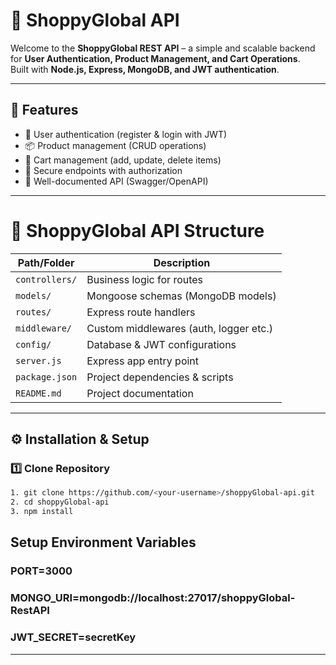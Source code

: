 # 🛒 ShoppyGlobal API

Welcome to the **ShoppyGlobal REST API** – a simple and scalable backend for **User Authentication, Product Management, and Cart Operations**.  
Built with **Node.js, Express, MongoDB, and JWT authentication**.

---

## 🚀 Features
- 👤 User authentication (register & login with JWT)
- 📦 Product management (CRUD operations)
- 🛒 Cart management (add, update, delete items)
- 🔐 Secure endpoints with authorization
- 📝 Well-documented API (Swagger/OpenAPI)

---

# 📂 ShoppyGlobal API Structure

| Path/Folder        | Description                           |
|---------------------|---------------------------------------|
| `controllers/`      | Business logic for routes             |
| `models/`           | Mongoose schemas (MongoDB models)     |
| `routes/`           | Express route handlers                |
| `middleware/`       | Custom middlewares (auth, logger etc.)|
| `config/`           | Database & JWT configurations         |
| `server.js`            | Express app entry point               |
| `package.json`      | Project dependencies & scripts        |
| `README.md`         | Project documentation                 |



---

## ⚙️ Installation & Setup

### 1️⃣ Clone Repository
```bash
1. git clone https://github.com/<your-username>/shoppyGlobal-api.git
2. cd shoppyGlobal-api
3. npm install
```
## Setup Environment Variables

### PORT=3000
### MONGO_URI=mongodb://localhost:27017/shoppyGlobal-RestAPI
### JWT_SECRET=secretKey
 ----
